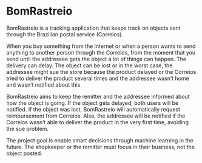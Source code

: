 # BomRastreio

BomRastreio is a tracking application that keeps track on objects sent through the Brazilian postal service (Correios).

When you buy something from the internet or when a person wants to send anything to another person through the Correios, from the moment that you send until the addressee gets the object a lot of things can happen. The delivery can delay. The object can be lost or in the worst case, the addressee might sue the store because the product delayed or the Correios tried to deliver the product several times and the addressee wasn’t home and wasn’t notified about this.

BomRastreio aims to keep the remitter and the addressee informed about how the object is going. If the object gets delayed, both users will be notified. If the object was lost, BomRastreio will automatically request reimbursement from Correios. Also, the addressee will be notified if the Correios wasn’t able to deliver the product in the very first time, avoiding the sue problem.

The project goal is enable smart decisions through machine learning in the future. The shopkeeper or the remitter must focus in their business, not the object posted.

